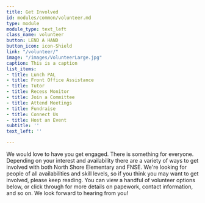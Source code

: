 ```yaml
---
title: Get Involved
id: modules/common/volunteer.md
type: module
module_type: text_left
class_name: volunteer
button: LEND A HAND
button_icon: icon-Shield
link: "/volunteer/"
image: "/images/VolunteerLarge.jpg"
caption: This is a caption
list_items:
- title: Lunch PAL
- title: Front Office Assistance
- title: Tutor
- title: Recess Monitor
- title: Join a Committee
- title: Attend Meetings
- title: Fundraise
- title: Connect Us
- title: Host an Event
subtitle: ''
text_left: ''

---
```

We would love to have you get engaged. There is something for everyone.  Depending on your interest and availability there are a variety of ways to get involved with both North Shore Elementary and FNSE. We're looking for people of all availabilities and skill levels, so if you think you may want to get involved, please keep reading. You can view a handful of volunteer options below, or click through for more details on papework, contact information, and so on. We look forward to hearing from you!